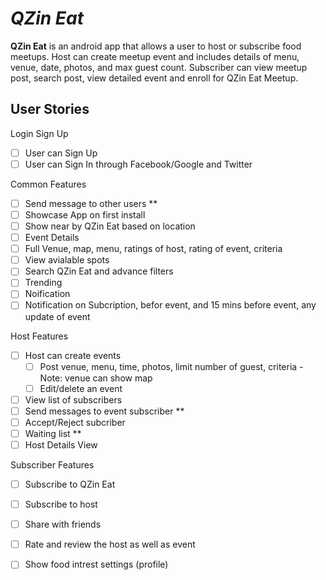 # *QZin Eat*

**QZin Eat** is an android app that allows a user to host or subscribe food meetups. Host can create meetup event and includes details of menu, venue, date, photos, and max guest count. Subscriber can view meetup post, search post, view detailed event and enroll for QZin Eat Meetup.    

## User Stories

Login Sign Up
* [ ] User can Sign Up 
* [ ] User can Sign In through Facebook/Google and Twitter 
 
Common Features  

* [ ] Send message to other users **
* [ ] Showcase App on first install 
* [ ] Show near by QZin Eat based on location
* [ ] Event Details 
 * [ ] Full Venue, map, menu, ratings of host, rating of event, criteria  
 * [ ] View avialable spots
* [ ] Search QZin Eat and advance filters 
* [ ] Trending 
* [ ] Noification
 * [ ] Notification on Subcription, befor event, and 15 mins before event, any update of event

Host Features

* [ ] Host can create events
  * [ ] Post venue, menu, time, photos, limit number of guest, criteria - Note: venue can show map
  * [ ] Edit/delete an event  
* [ ] View list of subscribers
* [ ] Send messages to event subscriber **
* [ ] Accept/Reject subcriber 
* [ ] Waiting list **
* [ ] Host Details View

Subscriber Features

* [ ] Subscribe to QZin Eat
* [ ] Subscribe to host
* [ ] Share with friends 
* [ ] Rate and review the host as well as event
* [ ] Show food intrest settings (profile) 



